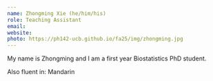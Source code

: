 ```yaml
---
name: Zhongming Xie (he/him/his)
role: Teaching Assistant
email: 
website: 
photo: https://ph142-ucb.github.io/fa25/img/zhongming.jpg
---
```


My name is Zhongming and I am a first year Biostatistics PhD student.

Also fluent in: Mandarin